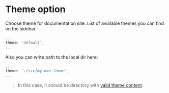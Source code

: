 # Theme option

Choose theme for documentation site. List of avialable themes you can find on the sidebar.

```js
...
theme: 'default',
...
```

Also you can write path to the local dir here:

```js
...
theme: './src/my-own-theme',
...
```

> In this case, it should be directory with [valid theme content](theming/custom-theme). 